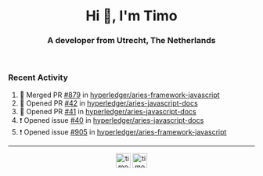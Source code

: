 <h1 align="center">Hi 👋, I'm Timo</h1>
<h3 align="center">A developer from Utrecht, The Netherlands</h3>
<br/>
<!-- https://github.com/rahuldkjain/github-profile-readme-generator --!>

<!--  <p align="left"><img src="https://github-readme-stats.vercel.app/api?username=timoglastra&show_icons=true&count_private=true&" alt="timoglastra" /></p> --!>

<!--
Github language stats
<p align="left"><img src="https://github-readme-stats.vercel.app/api/top-langs/?username=timoglastra&layout=compact" alt="timoglastra" /><p>
-->

<!-- Codestats language stats -->
<!-- <p align="left"><img src="https://codestats-readme.vercel.app/api/top-langs/?username=timoglastra&layout=compact&language_count=12" alt="timoglastra" /><p>    --!>
  
<h3>Recent Activity</h3>

<!--START_SECTION:activity-->
1. 🎉 Merged PR [#879](https://github.com/hyperledger/aries-framework-javascript/pull/879) in [hyperledger/aries-framework-javascript](https://github.com/hyperledger/aries-framework-javascript)
2. 💪 Opened PR [#42](https://github.com/hyperledger/aries-javascript-docs/pull/42) in [hyperledger/aries-javascript-docs](https://github.com/hyperledger/aries-javascript-docs)
3. 💪 Opened PR [#41](https://github.com/hyperledger/aries-javascript-docs/pull/41) in [hyperledger/aries-javascript-docs](https://github.com/hyperledger/aries-javascript-docs)
4. ❗️ Opened issue [#40](https://github.com/hyperledger/aries-javascript-docs/issues/40) in [hyperledger/aries-javascript-docs](https://github.com/hyperledger/aries-javascript-docs)
5. ❗️ Opened issue [#905](https://github.com/hyperledger/aries-framework-javascript/issues/905) in [hyperledger/aries-framework-javascript](https://github.com/hyperledger/aries-framework-javascript)
<!--END_SECTION:activity-->

---

<p align="center">
<a href="https://twitter.com/timoglastra" target="blank"><img align="center" src="https://cdn.jsdelivr.net/npm/simple-icons@3.0.1/icons/twitter.svg" alt="timoglastra" height="30" width="30" /></a>
<a href="https://linkedin.com/in/timoglastra" target="blank"><img align="center" src="https://cdn.jsdelivr.net/npm/simple-icons@3.0.1/icons/linkedin.svg" alt="timoglastra" height="30" width="30" /></a>
</p>



